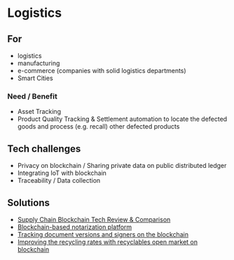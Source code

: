 # Logistics

## For

* logistics
* manufacturing
* e-commerce \(companies with solid logistics departments\) 
* Smart Cities

### Need / Benefit

* Asset Tracking
* Product Quality Tracking & Settlement automation to locate the defected goods and process \(e.g. recall\) other defected products

## Tech challenges

* Privacy on blockchain / Sharing private data on public distributed ledger
* Integrating IoT with blockchain
* Traceability / Data collection

## Solutions

* [Supply Chain Blockchain Tech Review & Comparison](supply-chain-blockchain-tech-review-and-comparison.md)
* [Blockchain-based notarization platform](notarization-platform.md)
* [Tracking document versions and signers on the blockchain](how-to-track-document-versions-and-signers-on-the-blockchain.md)
* [Improving the recycling rates with recyclables open market on blockchain](recyclechain.md)

